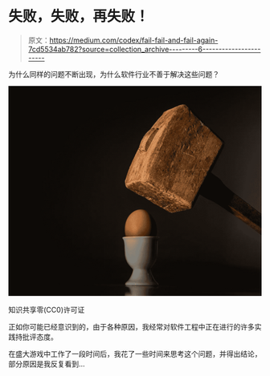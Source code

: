# 失败，失败，再失败！

> 原文：<https://medium.com/codex/fail-fail-and-fail-again-7cd5534ab782?source=collection_archive---------6----------------------->

为什么同样的问题不断出现，为什么软件行业不善于解决这些问题？

![](img/907895fa15869576d71fe265841665bc.png)

知识共享零(CC0)许可证

正如你可能已经意识到的，由于各种原因，我经常对软件工程中正在进行的许多实践持批评态度。

在盛大游戏中工作了一段时间后，我花了一些时间来思考这个问题，并得出结论，部分原因是我反复看到…